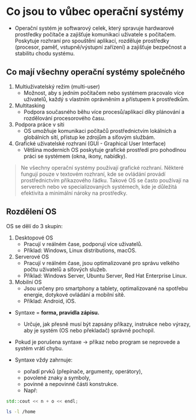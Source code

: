 # Co jsou to vůbec operační systémy

- Operační systém je softwarový celek, který spravuje hardwarové prostředky počítače a zajišťuje komunikaci uživatele s počítačem. Poskytuje rozhraní pro spouštění aplikací, rozděluje prostředky (procesor, paměť, vstupně/výstupní zařízení) a zajišťuje bezpečnost a stabilitu chodu systému.

## Co mají všechny operační systémy společného

1. Multiuživatelský režim (multi-user)
    - Možnost, aby s jedním počítačem nebo systémem pracovalo více uživatelů, každý s vlastním oprávněním a přístupem k prostředkům.
2. Multitasking
   - Podpora současného běhu více procesů/aplikací díky plánování a rozdělování procesorového času.
3. Podpora práce v síti
   - OS umožňuje komunikaci počítačů prostřednictvím lokálních a globálních sítí, přístup ke zdrojům a síťovým službám.
4. Grafické uživatelské rozhraní (GUI - Graphical User Interface)
    - Většina moderních OS poskytuje grafické prostředí pro pohodlnou práci se systémem (okna, ikony, nabídky).
> Ne všechny operační systémy používají grafické rozhraní. Některé fungují pouze v textovém rozhraní, kde se ovládání provádí prostřednictvím příkazového řádku. Takové OS se často používají na serverech nebo ve specializovaných systémech, kde je důležitá efektivita a minimální nároky na prostředky.


## Rozdělení OS

OS se dělí do 3 skupin:

1. Desktopové OS
    - Pracují v reálném čase, podporují více uživatelů.
    - Příklad: Windows, Linux distributions, macOS.
2. Serverové OS
   - Pracují v reálném čase, jsou optimalizované pro správu velkého počtu uživatelů a síťových služeb.
   - Příklad: Windows Server, Ubuntu Server, Red Hat Enterprise Linux.
3. Mobilní OS
   - Jsou určeny pro smartphony a tablety, optimalizované na spotřebu energie, dotykové ovládání a mobilní sítě.
   - Příklad: Android, iOS.



- Syntaxe = **forma, pravidla zápisu.**
    - Určuje, jak přesně musí být zapsány příkazy, instrukce nebo výrazy, aby je systém (OS nebo překladač) správně pochopil.

- Pokud je porušena syntaxe → příkaz nebo program se neprovede a systém vrátí chybu.

- Syntaxe vždy zahrnuje:
  - pořadí prvků (přepínače, argumenty, operátory),
  - povolené znaky a symboly,
  - povinné a nepovinné části konstrukce.
  - Např:

```cpp
std::cout << n + o << endl;
```

```bash
ls -l /home
```